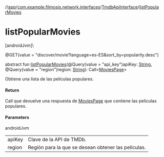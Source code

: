 //[app](../../../index.md)/[com.example.filmosis.network.interfaces](../index.md)/[TmdbApiInterface](index.md)/[listPopularMovies](list-popular-movies.md)

# listPopularMovies

[androidJvm]\

@GET(value = &quot;discover/movie?language=es-ES&amp;sort_by=popularity.desc&quot;)

abstract fun [listPopularMovies](list-popular-movies.md)(@Query(value = &quot;api_key&quot;)apiKey: [String](https://kotlinlang.org/api/latest/jvm/stdlib/kotlin/-string/index.html), @Query(value = &quot;region&quot;)region: [String](https://kotlinlang.org/api/latest/jvm/stdlib/kotlin/-string/index.html)): Call&lt;[MoviesPage](../../com.example.filmosis.data.model.tmdb/-movies-page/index.md)&gt;

Obtiene una lista de las películas populares.

#### Return

Call que devuelve una respuesta de [MoviesPage](../../com.example.filmosis.data.model.tmdb/-movies-page/index.md) que contiene las películas populares.

#### Parameters

androidJvm

| | |
|---|---|
| apiKey | Clave de la API de TMDb. |
| region | Región para la que se desean obtener las películas. |
